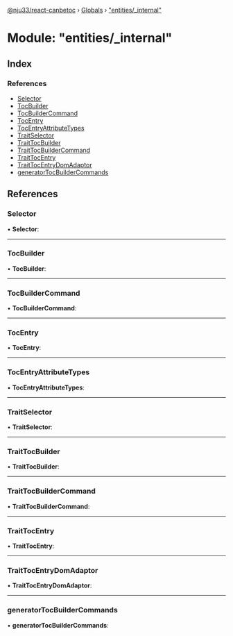 [@nju33/react-canbetoc](../README.md) › [Globals](../globals.md) › ["entities/_internal"](_entities__internal_.md)

# Module: "entities/_internal"

## Index

### References

* [Selector](_entities__internal_.md#selector)
* [TocBuilder](_entities__internal_.md#tocbuilder)
* [TocBuilderCommand](_entities__internal_.md#tocbuildercommand)
* [TocEntry](_entities__internal_.md#tocentry)
* [TocEntryAttributeTypes](_entities__internal_.md#tocentryattributetypes)
* [TraitSelector](_entities__internal_.md#traitselector)
* [TraitTocBuilder](_entities__internal_.md#traittocbuilder)
* [TraitTocBuilderCommand](_entities__internal_.md#traittocbuildercommand)
* [TraitTocEntry](_entities__internal_.md#traittocentry)
* [TraitTocEntryDomAdaptor](_entities__internal_.md#traittocentrydomadaptor)
* [generatorTocBuilderCommands](_entities__internal_.md#generatortocbuildercommands)

## References

###  Selector

• **Selector**:

___

###  TocBuilder

• **TocBuilder**:

___

###  TocBuilderCommand

• **TocBuilderCommand**:

___

###  TocEntry

• **TocEntry**:

___

###  TocEntryAttributeTypes

• **TocEntryAttributeTypes**:

___

###  TraitSelector

• **TraitSelector**:

___

###  TraitTocBuilder

• **TraitTocBuilder**:

___

###  TraitTocBuilderCommand

• **TraitTocBuilderCommand**:

___

###  TraitTocEntry

• **TraitTocEntry**:

___

###  TraitTocEntryDomAdaptor

• **TraitTocEntryDomAdaptor**:

___

###  generatorTocBuilderCommands

• **generatorTocBuilderCommands**:
